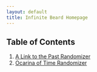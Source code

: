 ```yaml
---
layout: default
title: Infinite Beard Homepage
---
```


## Table of Contents
1. [A Link to the Past Randomizer](pages/alttpr/alttpr.md)
2. [Ocarina of Time Randomizer](pages/ootr/ootr.md)